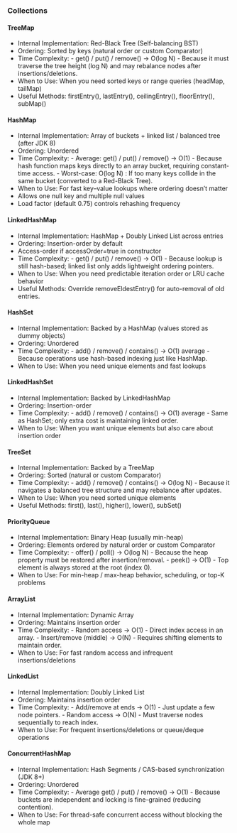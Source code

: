 ### Collections

#### TreeMap

- Internal Implementation: Red-Black Tree (Self-balancing BST)
- Ordering: Sorted by keys (natural order or custom Comparator)
- Time Complexity:
         - get() / put() / remove() → O(log N)
         - Because it must traverse the tree height (log N) and may rebalance nodes after insertions/deletions.
- When to Use: When you need sorted keys or range queries (headMap, tailMap)
- Useful Methods: firstEntry(), lastEntry(), ceilingEntry(), floorEntry(), subMap()


#### HashMap

- Internal Implementation: Array of buckets + linked list / balanced tree (after JDK 8)
- Ordering: Unordered
- Time Complexity:
         - Average: get() / put() / remove() → O(1)
         - Because hash function maps keys directly to an array bucket, requiring constant-time access.
         - Worst-case: O(log N) : If too many keys collide in the same bucket (converted to a Red-Black Tree).
- When to Use: For fast key–value lookups where ordering doesn’t matter
- Allows one null key and multiple null values
- Load factor (default 0.75) controls rehashing frequency

#### LinkedHashMap

- Internal Implementation: HashMap + Doubly Linked List across entries
- Ordering: Insertion-order by default
- Access-order if accessOrder=true in constructor
- Time Complexity:
        - get() / put() / remove() → O(1)
        - Because lookup is still hash-based; linked list only adds lightweight ordering pointers.
- When to Use: When you need predictable iteration order or LRU cache behavior
- Useful Methods: Override removeEldestEntry() for auto-removal of old entries.

#### HashSet

- Internal Implementation: Backed by a HashMap (values stored as dummy objects)
- Ordering: Unordered
- Time Complexity:
        - add() / remove() / contains() → O(1) average
        - Because operations use hash-based indexing just like HashMap.
- When to Use: When you need unique elements and fast lookups

#### LinkedHashSet

- Internal Implementation: Backed by LinkedHashMap
- Ordering: Insertion-order
- Time Complexity:
         - add() / remove() / contains() → O(1) average
         - Same as HashSet; only extra cost is maintaining linked order.
- When to Use: When you want unique elements but also care about insertion order

#### TreeSet

- Internal Implementation: Backed by a TreeMap
- Ordering: Sorted (natural or custom Comparator)
- Time Complexity:
        - add() / remove() / contains() → O(log N)
        - Because it navigates a balanced tree structure and may rebalance after updates.
- When to Use: When you need sorted unique elements
- Useful Methods: first(), last(), higher(), lower(), subSet()


#### PriorityQueue

- Internal Implementation: Binary Heap (usually min-heap)
- Ordering: Elements ordered by natural order or custom Comparator
- Time Complexity:
        - offer() / poll() → O(log N)
        - Because the heap property must be restored after insertion/removal.
        - peek() → O(1)
        - Top element is always stored at the root (index 0).
- When to Use: For min-heap / max-heap behavior, scheduling, or top-K problems

#### ArrayList

- Internal Implementation: Dynamic Array
- Ordering: Maintains insertion order
- Time Complexity:
      - Random access → O(1)
      - Direct index access in an array.
      - Insert/remove (middle) → O(N)
      - Requires shifting elements to maintain order.
- When to Use: For fast random access and infrequent insertions/deletions


#### LinkedList

- Internal Implementation: Doubly Linked List
- Ordering: Maintains insertion order
- Time Complexity:
        - Add/remove at ends → O(1)
        - Just update a few node pointers.
        - Random access → O(N)
        - Must traverse nodes sequentially to reach index.
- When to Use: For frequent insertions/deletions or queue/deque operations

#### ConcurrentHashMap

- Internal Implementation: Hash Segments / CAS-based synchronization (JDK 8+)
- Ordering: Unordered
- Time Complexity:
        - Average get() / put() / remove() → O(1)
        - Because buckets are independent and locking is fine-grained (reducing contention).
- When to Use: For thread-safe concurrent access without blocking the whole map


